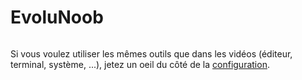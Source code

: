 # EvoluNoob

<p align="center">
	<img src="https://github.com/jasonchampagne/EvoluNoob/blob/main/logo.png" alt=""><br>
</p>

Si vous voulez utiliser les mêmes outils que dans les vidéos (éditeur, terminal, système, ...), jetez un oeil du côté de la [configuration](#d).
